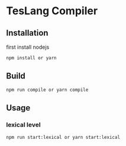 # TesLang  Compiler

## Installation
first install nodejs 

```
npm install or yarn
```


## Build
```
npm run compile or yarn compile 
```

## Usage

### lexical level
```
npm run start:lexical or yarn start:lexical 
```
